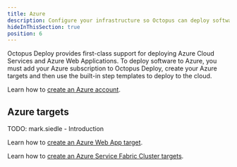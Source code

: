 ```yaml
---
title: Azure
description: Configure your infrastructure so Octopus can deploy software to your Windows servers, Linux servers, or Cloud Regions.
hideInThisSection: true
position: 6
---
```


Octopus Deploy provides first-class support for deploying Azure Cloud Services and Azure Web Applications. To deploy software to Azure, you must add your Azure subscription to Octopus Deploy, create your Azure targets and then use the built-in step templates to deploy to the cloud.

Learn how to [create an Azure account](/docs/infrastructure/azure/creating-an-azure-account/index.md).

## Azure targets

TODO: mark.siedle - Introduction

Learn how to [create an Azure Web App target](/docs/infrastructure/azure/web-app-targets/index.md).

Learn how to [create an Azure Service Fabric Cluster targets](/docs/infrastructure/azure/service-fabric-cluster-targets/index.md).
